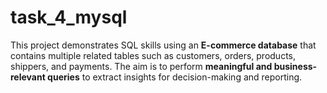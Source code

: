 # task_4_mysql
This project demonstrates SQL skills using an **E-commerce database** that contains multiple related tables such as customers, orders, products, shippers, and payments.   The aim is to perform **meaningful and business-relevant queries** to extract insights for decision-making and reporting.
